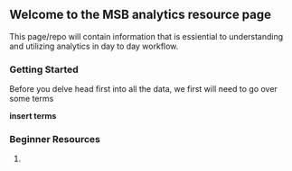 ## Welcome to the MSB analytics resource page
This page/repo will contain information that is essiential to understanding and utilizing analytics in day to day workflow.

### Getting Started

Before you delve head first into all the data, we first will need to go over some terms

**insert terms**

### Beginner Resources

1. 
